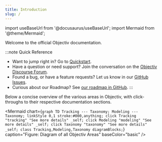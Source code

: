 ```yaml
---
title: Introduction
slug: /
---
```


import useBaseUrl from '@docusaurus/useBaseUrl';
import Mermaid from '@theme/Mermaid';

Welcome to the official Objectiv documentation.

:::note Quick Reference
*  Want to jump right in? Go to [Quickstart](quickstart).
*  Have a question or need support? Join the conversation on the [Objectiv Discourse Forum](https://discourse.objectiv.io).
*  Found a bug, or have a feature requests? Let us know in our [GitHub Issues](https://github.com/objectiv).
*  Curious about our Roadmap? See [our roadmap in GitHub](https://github.com/objectiv).
:::

Below a concise overview of the various areas in Objectiv, with click-throughs to their respective documentation sections.

<Mermaid chart={`
	graph TD
    Tracking --- Taxonomy;
    Modeling --- Taxonomy;
    linkStyle 0,1 stroke:#000,anything;
    click Tracking "tracking" "See more details" _self;
    click Modeling "modeling" "See more details" _self;
    click Taxonomy "taxonomy" "See more details" _self;
    class Tracking,Modeling,Taxonomy diagramBlocks;
`} caption="Figure: Diagram of all Objectiv Areas" baseColor="basic" />

